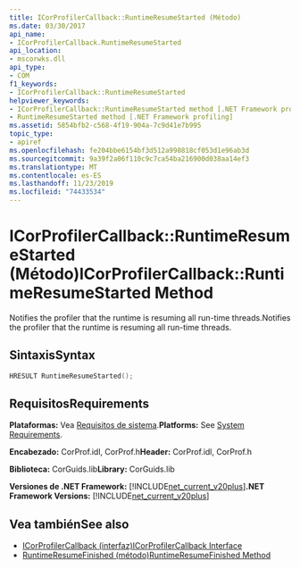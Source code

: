 ```yaml
---
title: ICorProfilerCallback::RuntimeResumeStarted (Método)
ms.date: 03/30/2017
api_name:
- ICorProfilerCallback.RuntimeResumeStarted
api_location:
- mscorwks.dll
api_type:
- COM
f1_keywords:
- ICorProfilerCallback::RuntimeResumeStarted
helpviewer_keywords:
- ICorProfilerCallback::RuntimeResumeStarted method [.NET Framework profiling]
- RuntimeResumeStarted method [.NET Framework profiling]
ms.assetid: 5854bfb2-c568-4f19-904a-7c9d41e7b995
topic_type:
- apiref
ms.openlocfilehash: fe204bbe6154bf3d512a998818cf053d1e96ab3d
ms.sourcegitcommit: 9a39f2a06f110c9c7ca54ba216900d038aa14ef3
ms.translationtype: MT
ms.contentlocale: es-ES
ms.lasthandoff: 11/23/2019
ms.locfileid: "74433534"
---
```

# <a name="icorprofilercallbackruntimeresumestarted-method"></a><span data-ttu-id="a9700-102">ICorProfilerCallback::RuntimeResumeStarted (Método)</span><span class="sxs-lookup"><span data-stu-id="a9700-102">ICorProfilerCallback::RuntimeResumeStarted Method</span></span>
<span data-ttu-id="a9700-103">Notifies the profiler that the runtime is resuming all run-time threads.</span><span class="sxs-lookup"><span data-stu-id="a9700-103">Notifies the profiler that the runtime is resuming all run-time threads.</span></span>  
  
## <a name="syntax"></a><span data-ttu-id="a9700-104">Sintaxis</span><span class="sxs-lookup"><span data-stu-id="a9700-104">Syntax</span></span>  
  
```cpp  
HRESULT RuntimeResumeStarted();  
```  
  
## <a name="requirements"></a><span data-ttu-id="a9700-105">Requisitos</span><span class="sxs-lookup"><span data-stu-id="a9700-105">Requirements</span></span>  
 <span data-ttu-id="a9700-106">**Plataformas:** Vea [Requisitos de sistema](../../../../docs/framework/get-started/system-requirements.md).</span><span class="sxs-lookup"><span data-stu-id="a9700-106">**Platforms:** See [System Requirements](../../../../docs/framework/get-started/system-requirements.md).</span></span>  
  
 <span data-ttu-id="a9700-107">**Encabezado:** CorProf.idl, CorProf.h</span><span class="sxs-lookup"><span data-stu-id="a9700-107">**Header:** CorProf.idl, CorProf.h</span></span>  
  
 <span data-ttu-id="a9700-108">**Biblioteca:** CorGuids.lib</span><span class="sxs-lookup"><span data-stu-id="a9700-108">**Library:** CorGuids.lib</span></span>  
  
 <span data-ttu-id="a9700-109">**Versiones de .NET Framework:** [!INCLUDE[net_current_v20plus](../../../../includes/net-current-v20plus-md.md)]</span><span class="sxs-lookup"><span data-stu-id="a9700-109">**.NET Framework Versions:** [!INCLUDE[net_current_v20plus](../../../../includes/net-current-v20plus-md.md)]</span></span>  
  
## <a name="see-also"></a><span data-ttu-id="a9700-110">Vea también</span><span class="sxs-lookup"><span data-stu-id="a9700-110">See also</span></span>

- [<span data-ttu-id="a9700-111">ICorProfilerCallback (interfaz)</span><span class="sxs-lookup"><span data-stu-id="a9700-111">ICorProfilerCallback Interface</span></span>](../../../../docs/framework/unmanaged-api/profiling/icorprofilercallback-interface.md)
- [<span data-ttu-id="a9700-112">RuntimeResumeFinished (método)</span><span class="sxs-lookup"><span data-stu-id="a9700-112">RuntimeResumeFinished Method</span></span>](../../../../docs/framework/unmanaged-api/profiling/icorprofilercallback-runtimeresumefinished-method.md)
